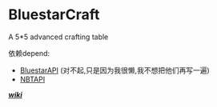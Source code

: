 # BluestarCraft
A 5*5 advanced crafting table

依赖depend:
 - [BluestarAPI](https://github.com/lanzhi6/BluestarAPI) (对不起,只是因为我很懒,我不想把他们再写一遍)
 - [NBTAPI](https://www.spigotmc.org/resources/nbt-api.7939/)
 
[___wiki___](https://github.com/lanzhi6/BluestarAPI/wiki)
